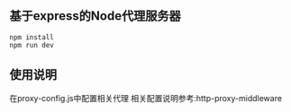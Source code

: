 ## 基于express的Node代理服务器

```
npm install
npm run dev

```

## 使用说明
在proxy-config.js中配置相关代理
相关配置说明参考:http-proxy-middleware

